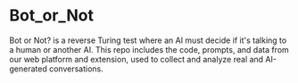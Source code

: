 # Bot_or_Not
Bot or Not? is a reverse Turing test where an AI must decide if it's talking to a human or another AI. This repo includes the code, prompts, and data from our web platform and extension, used to collect and analyze real and AI-generated conversations.

